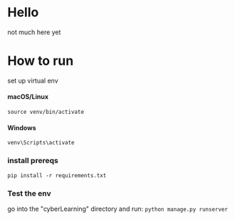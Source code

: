 # Hello
not much here yet


# How to run
set up virtual env

#### macOS/Linux
`source venv/bin/activate`

#### Windows
`venv\Scripts\activate`

### install prereqs

`pip install -r requirements.txt`

### Test the env
go into the "cyberLearning" directory and run:
`python manage.py runserver`

